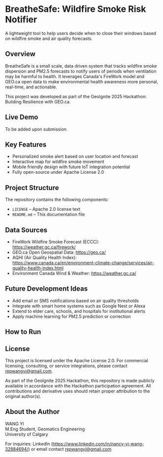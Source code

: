 # BreatheSafe: Wildfire Smoke Risk Notifier

A lightweight tool to help users decide when to close their windows based on wildfire smoke and air quality forecasts.

## Overview

BreatheSafe is a small scale, data driven system that tracks wildfire smoke dispersion and PM2.5 forecasts to notify users of periods when ventilation may be harmful to health. It leverages Canada's FireWork model and GEO.ca open data to make environmental health awareness more personal, real-time, and actionable.

This project was developed as part of the GeoIgnite 2025 Hackathon: Building Resilience with GEO.ca.

## Live Demo

To be added upon submission. 

## Key Features

- Personalized smoke alert based on user location and forecast
- Interactive map for wildfire smoke movement
- Mobile friendly design with future IoT integration potential
- Fully open-source under Apache License 2.0

## Project Structure

The repository contains the following components:

- `LICENSE` – Apache 2.0 license text
- `README.md` – This documentation file

## Data Sources

- FireWork Wildfire Smoke Forecast (ECCC): https://weather.gc.ca/firework/
- GEO.ca Open Geospatial Data: https://geo.ca/
- AQHI (Air Quality Health Index): https://www.canada.ca/en/environment-climate-change/services/air-quality-health-index.html
- Environment Canada Wind & Weather: https://weather.gc.ca/

## Future Development Ideas

- Add email or SMS notifications based on air quality thresholds
- Integrate with smart home systems such as Google Nest or Alexa
- Extend to elder care, schools, and hospitals for institutional alerts
- Apply machine learning for PM2.5 prediction or correction

## How to Run



## License

This project is licensed under the Apache License 2.0. For commercial licensing, consulting, or service integrations, please contact repwangyi@gmail.com.

As part of the GeoIgnite 2025 Hackathon, this repository is made publicly available in accordance with the Hackathon participation agreement. All contributions and derivative uses should retain proper attribution to the original author(s).

## About the Author

WANG YI  
M.Eng Student, Geomatics Engineering  
University of Calgary

For inquiries: LinkedIn (https://www.linkedin.com/in/nancy-yi-wang-32884694/) or email contact repwangyi@gmail.com
